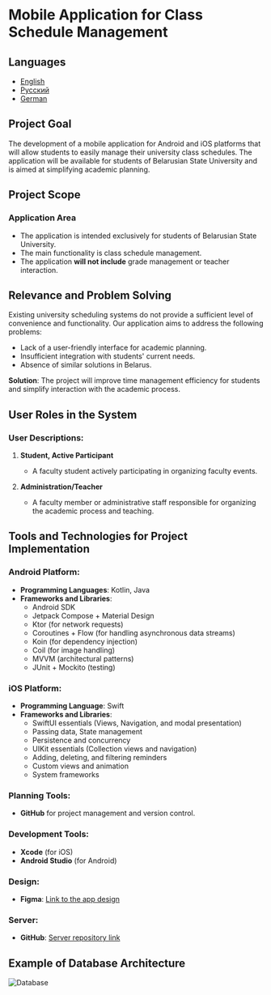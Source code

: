 # Mobile Application for Class Schedule Management

## Languages
- [English](README.md)
- [Русский](README_ru.md)
- [German](README_de.md)

## Project Goal
The development of a mobile application for Android and iOS platforms that will allow students to easily manage their university class schedules. The application will be available for students of Belarusian State University and is aimed at simplifying academic planning.

## Project Scope

### Application Area
- The application is intended exclusively for students of Belarusian State University.
- The main functionality is class schedule management.
- The application **will not include** grade management or teacher interaction.

## Relevance and Problem Solving
Existing university scheduling systems do not provide a sufficient level of convenience and functionality. Our application aims to address the following problems:
- Lack of a user-friendly interface for academic planning.
- Insufficient integration with students' current needs.
- Absence of similar solutions in Belarus.

**Solution**: The project will improve time management efficiency for students and simplify interaction with the academic process.

## User Roles in the System

### User Descriptions:
1. **Student, Active Participant**
   - A faculty student actively participating in organizing faculty events.
  
2. **Administration/Teacher**
   - A faculty member or administrative staff responsible for organizing the academic process and teaching.

## Tools and Technologies for Project Implementation

### Android Platform:
- **Programming Languages**: Kotlin, Java
- **Frameworks and Libraries**:
  - Android SDK
  - Jetpack Compose + Material Design
  - Ktor (for network requests)
  - Coroutines + Flow (for handling asynchronous data streams)
  - Koin (for dependency injection)
  - Coil (for image handling)
  - MVVM (architectural patterns)
  - JUnit + Mockito (testing)

### iOS Platform:
- **Programming Language**: Swift
- **Frameworks and Libraries**:
  - SwiftUI essentials (Views, Navigation, and modal presentation)
  - Passing data, State management
  - Persistence and concurrency
  - UIKit essentials (Collection views and navigation)
  - Adding, deleting, and filtering reminders
  - Custom views and animation
  - System frameworks

### Planning Tools:
- **GitHub** for project management and version control.

### Development Tools:
- **Xcode** (for iOS)
- **Android Studio** (for Android)

### Design:
- **Figma**: [Link to the app design](https://www.figma.com/design/96rNac0zYX7WNxXM3Bc9FT/ScheduleApp?node-id=0-1&m=dev)

### Server: 
- **GitHub**: [Server repository link](https://github.com/MobileBSU/FAMCS_Schedule_Server)

## Example of Database Architecture
![Database](https://github.com/user-attachments/assets/4e5e3511-b717-4efd-8399-b76b5607b987)

